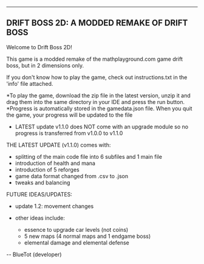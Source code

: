 --------------------------------------------
DRIFT BOSS 2D: A MODDED REMAKE OF DRIFT BOSS
--------------------------------------------

Welcome to Drift Boss 2D!

This game is a modded remake of the mathplayground.com game drift boss, but in 2 dimensions only.

If you don't know how to play the game, check out instructions.txt in the 'info' file attached.

*To play the game, download the zip file in the latest version, unzip it and drag them into the same directory in your IDE and press the run button. 
*Progress is automatically stored in the gamedata.json file. When you quit the game, your progress will be updated to the file

* LATEST update v1.1.0 does NOT come with an upgrade module so no progress is transferred from v1.0.0 to v1.1.0

THE LATEST UPDATE (v1.1.0) comes with:
  - splitting of the main code file into 6 subfiles and 1 main file
  - introduction of health and mana
  - introduction of 5 reforges
  - game data format changed from .csv to .json
  - tweaks and balancing

FUTURE IDEAS/UPDATES:
  - update 1.2: movement changes
  
  - other ideas include:
    - essence to upgrade car levels (not coins)
    - 5 new maps (4 normal maps and 1 endgame boss)
    - elemental damage and elemental defense
    
-- BlueTot (developer)
